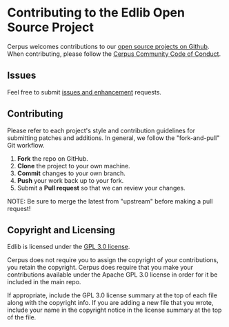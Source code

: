 # Contributing to the Edlib Open Source Project

Cerpus welcomes contributions to our [open source projects on Github](https://github.com/cerpus/Edlib). When contributing, please follow the [Cerpus Community Code of Conduct](CODE_OF_CONDUCT.md).

## Issues

Feel free to submit [issues and enhancement](https://github.com/cerpus/Edlib/issues) requests.

## Contributing

Please refer to each project's style and contribution guidelines for submitting patches and additions. In general, we follow the "fork-and-pull" Git workflow.

 1. **Fork** the repo on GitHub.
 2. **Clone** the project to your own machine.
 3. **Commit** changes to your own branch.
 4. **Push** your work back up to your fork.
 5. Submit a **Pull request** so that we can review your changes.

NOTE: Be sure to merge the latest from "upstream" before making a pull request!

## Copyright and Licensing

Edlib is licensed under the [GPL 3.0 license](https://www.gnu.org/licenses/gpl-3.0-standalone.html).

Cerpus does not require you to assign the copyright of your contributions, you retain the copyright. Cerpus does require that you make your contributions available under the Apache GPL 3.0 license in order for it be included in the main repo.

If appropriate, include the GPL 3.0 license summary at the top of each file along with the copyright info. If you are adding a new file that you wrote, include your name in the copyright notice in the license summary at the top of the file.
